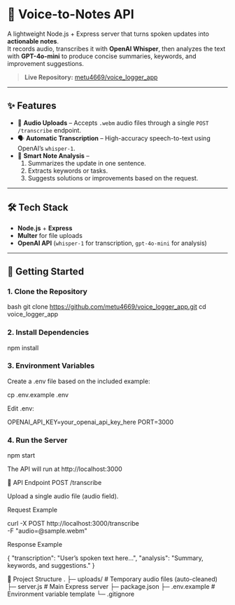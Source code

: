 # 📝 Voice-to-Notes API

A lightweight Node.js + Express server that turns spoken updates into **actionable notes**.  
It records audio, transcribes it with **OpenAI Whisper**, then analyzes the text with **GPT-4o-mini** to produce concise summaries, keywords, and improvement suggestions.

> **Live Repository:** [metu4669/voice_logger_app](https://github.com/metu4669/voice_logger_app)

---

## ✨ Features
- 🎤 **Audio Uploads** – Accepts `.webm` audio files through a single `POST /transcribe` endpoint.
- 🗣️ **Automatic Transcription** – High-accuracy speech-to-text using OpenAI’s `whisper-1`.
- 🧠 **Smart Note Analysis** –  
  1. Summarizes the update in one sentence.  
  2. Extracts keywords or tasks.  
  3. Suggests solutions or improvements based on the request.

---

## 🛠️ Tech Stack
- **Node.js** + **Express**
- **Multer** for file uploads
- **OpenAI API** (`whisper-1` for transcription, `gpt-4o-mini` for analysis)

---

## 🚀 Getting Started

### 1. Clone the Repository
bash
git clone https://github.com/metu4669/voice_logger_app.git
cd voice_logger_app

### 2. Install Dependencies
npm install

### 3. Environment Variables

Create a .env file based on the included example:

cp .env.example .env


Edit .env:

OPENAI_API_KEY=your_openai_api_key_here
PORT=3000

### 4. Run the Server
npm start


The API will run at http://localhost:3000

🧩 API Endpoint
POST /transcribe

Upload a single audio file (audio field).

Request Example

curl -X POST http://localhost:3000/transcribe \
  -F "audio=@sample.webm"


Response Example

{
  "transcription": "User’s spoken text here...",
  "analysis": "Summary, keywords, and suggestions."
}

📂 Project Structure
.
├─ uploads/        # Temporary audio files (auto-cleaned)
├─ server.js       # Main Express server
├─ package.json
├─ .env.example    # Environment variable template
└─ .gitignore
